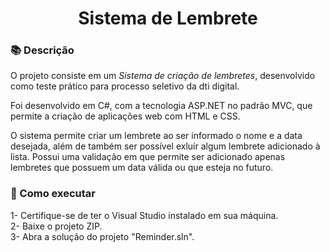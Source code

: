 <h1 align="center">Sistema de Lembrete</h1>

### 📚 Descrição
O projeto consiste em um *Sistema de criação de lembretes*, desenvolvido como teste prático para processo seletivo da dti digital.

Foi desenvolvido em C#, com a tecnologia ASP.NET no padrão MVC, que permite a criação de aplicações web com HTML e CSS.

O sistema permite criar um lembrete ao ser informado o nome e a data desejada, além de também ser possível exluír algum lembrete adicionado à lista. Possui uma validação em que permite ser adicionado apenas lembretes que possuem um data válida ou que esteja no futuro.

### 📁 Como executar
1- Certifique-se de ter o Visual Studio instalado em sua máquina. <br>
2- Baixe o projeto ZIP. <br>
3- Abra a solução do projeto "Reminder.sln".
